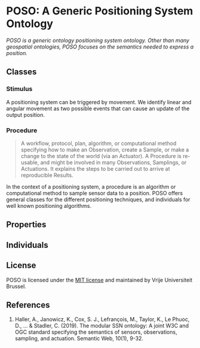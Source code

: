 # POSO: A Generic Positioning System Ontology
*POSO is a generic ontology positioning system ontology. Other than many geospatial ontologies, POSO focuses on 
the semantics needed to express a position.*

## Classes

### Stimulus
A positioning system can be triggered by movement. We identify linear and angular movement as two possible events that can
cause an update of the output position.

### Procedure
> A workflow, protocol, plan, algorithm, or computational method specifying how to make an Observation, create a Sample, or make a change to the state of the world (via an Actuator). A Procedure is re-usable, and might be involved in many Observations, Samplings, or Actuations. It explains the steps to be carried out to arrive at reproducible Results.

In the context of a positioning system, a procedure is an algorithm or computational method to sample sensor data to a position. POSO offers general classes for the different positioning techniques, and individuals for well known positioning algorithms.

## Properties

## Individuals


## License
POSO is licensed under the [MIT license](LICENSE) and maintained by Vrije Universiteit Brussel.

## References
1. Haller, A., Janowicz, K., Cox, S. J., Lefrançois, M., Taylor, K., Le Phuoc, D., ... & Stadler, C. (2019). The modular SSN ontology: A joint W3C and OGC standard specifying the semantics of sensors, observations, sampling, and actuation. Semantic Web, 10(1), 9-32.